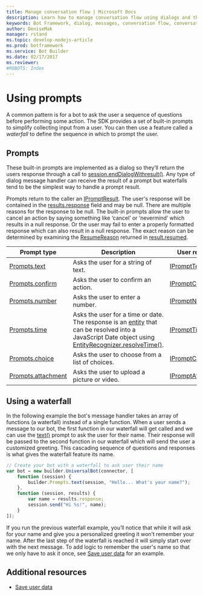 ```yaml
---
title: Manage conversation flow | Microsoft Docs
description: Learn how to manage conversation flow using dialogs and the Bot Builder SDK for Node.js.
keywords: Bot Framework, dialog, messages, conversation flow, conversation, node.js, node, Bot Builder, SDK
author: DeniseMak
manager: rstand
ms.topic: develop-nodejs-article
ms.prod: botframework
ms.service: Bot Builder
ms.date: 02/17/2017
ms.reviewer:
#ROBOTS: Index
---
```

# Using prompts

A common pattern is for a bot to ask the user a sequence of questions before performing some action.
The SDK provides a set of built-in prompts to simplify collecting input from a user. You can then use a feature called a *waterfall* to define the sequence in which to prompt the user. 

## Prompts

These built-in prompts are implemented as a dialog so they’ll return the users response through a call to [session.endDialogWithresult()][EndDialogWithResult]. Any type of dialog message handler can receive the result of a prompt but waterfalls tend to be the simplest way to handle a prompt result.

Prompts return to the caller an [IPromptResult][IPromptResult]. The user's response will be contained in the [results.response][Result_Response] field and may be null. There are multiple reasons for the response to be null. The built-in prompts allow the user to cancel an action by saying something like ‘cancel’ or ‘nevermind’ which results in a null response. Or the user may fail to enter a properly formatted response which can also result in a null response. The exact reason can be determined by examining the [ResumeReason][ResumeReason] returned in [result.resumed][Result_Resumed].

| Prompt type | Description | User response type |
|------|------|------|
| [Prompts.text][PromptsText] | Asks the user for a string of text. | [IPromptTextResult][IPromptTextResult] |
| [Prompts.confirm][PromptsConfirm]  | Asks the user to confirm an action. | [IPromptConfirmResult][IPromptConfirmResult] |
| [Prompts.number][PromptsNumber]  | Asks the user to enter a number. | [IPromptNumberResult][IPromptNumberResult] |
| [Prompts.time][PromptsTime]  | Asks the user for a time or date. The response is an [entity][entity] that can be resolved into a JavaScript Date object using [EntityRecognizer.resolveTime()][ResolveTime].| [IPromptTimeResult][IPromptTimeResult] |
| [Prompts.choice][PromptsChoice]  | Asks the user to choose from a list of choices. | [IPromptChoiceResult][IPromptChoiceResult] |
| [Prompts.attachment][PromptsAttachment]  | Asks the user to upload a picture or video. | [IPromptAttachmentResult][IPromptAttachmentResult] |


## Using a waterfall

In the following example the bot's message handler takes an array of functions (a waterfall) instead of a single function.
When a user sends a message to our bot, the first function in our waterfall will get called and we can use 
the [text()](http://docs.botframework.com/en-us/node/builder/chat-reference/classes/_botbuilder_d_.prompts#text) prompt to ask the user for their name. 
Their response will be passed to the second function in our waterfall which will send the user a customized greeting.
This cascading sequence of questions and responses is what gives the waterfall feature its name. 

```javascript
// Create your bot with a waterfall to ask user their name
var bot = new builder.UniversalBot(connector, [
    function (session) {
        builder.Prompts.text(session, "Hello... What's your name?");
    },
    function (session, results) {
        var name = results.response;
        session.send("Hi %s!", name);
    }
]);

```

If you run the previous waterfall example, you’ll notice that while it will ask for your name and give you a personalized greeting it won’t remember your name.
After the last step of the waterfall is reached it will simply start over with the next message. 
To add logic to remember the user's name so that we only have to ask it once, see [Save user data](bot-framework-nodejs-howto-save-user-data.md) for an example. 


## Additional resources

- [Save user data](bot-framework-nodejs-howto-save-user-data.md)

<!-- TODO: Update links to point to new docs when available -->

[SendAttachments]: bot-framework-nodejs-howto-send-receive-attachments.md
[SendCardWithButtons]: bot-framework-nodejs-howto-send-card-buttons.md
[RecognizeUserIntent]: bot-framework-nodejs-howto-recognize-intent.md
[SaveUserData]: bot-framework-nodejs-howto-save-user-data.md



[UniversalBot]: https://docs.botframework.com/en-us/node/builder/chat-reference/classes/_botbuilder_d_.universalbot.html
[ChatConnector]: https://docs.botframework.com/en-us/node/builder/chat-reference/classes/_botbuilder_d_.chatconnector.html
[sprintf]: http://www.diveintojavascript.com/projects/javascript-sprintf
[Session]: https://docs.botframework.com/en-us/node/builder/chat-reference/classes/_botbuilder_d_.session


[SendTyping]: https://docs.botframework.com/en-us/node/builder/chat-reference/classes/_botbuilder_d_.session#sendtyping
[EndDialogWithResult]: https://docs.botframework.com/en-us/node/builder/chat-reference/classes/_botbuilder_d_.session.html#enddialogwithresult
[IPromptResult]: https://docs.botframework.com/en-us/node/builder/chat-reference/interfaces/_botbuilder_d_.ipromptresult.html
[Result_Response]: https://docs.botframework.com/en-us/node/builder/chat-reference/interfaces/_botbuilder_d_.ipromptresult.html#reponse
[ResumeReason]: https://docs.botframework.com/en-us/node/builder/chat-reference/enums/_botbuilder_d_.resumereason.html
[Result_Resumed]: https://docs.botframework.com/en-us/node/builder/chat-reference/interfaces/_botbuilder_d_.ipromptresult.html#resumed

[entity]: https://docs.botframework.com/en-us/node/builder/chat-reference/interfaces/_botbuilder_d_.ientity.html
[ResolveTime]: https://docs.botframework.com/en-us/node/builder/chat-reference/classes/_botbuilder_d_.entityrecognizer.html#resolvetime
[PromptsText]: https://docs.botframework.com/en-us/node/builder/chat-reference/classes/_botbuilder_d_.prompts.html#text
[IPromptTextResult]: https://docs.botframework.com/en-us/node/builder/chat-reference/interfaces/_botbuilder_d_.iprompttextresult.html
[PromptsConfirm]: https://docs.botframework.com/en-us/node/builder/chat-reference/classes/_botbuilder_d_.prompts.html#confirm
[IPromptConfirmResult]: https://docs.botframework.com/en-us/node/builder/chat-reference/interfaces/_botbuilder_d_.ipromptconfirmresult.html
[PromptsNumber]: https://docs.botframework.com/en-us/node/builder/chat-reference/classes/_botbuilder_d_.prompts.html#number 
[IPromptNumberResult]: https://docs.botframework.com/en-us/node/builder/chat-reference/interfaces/_botbuilder_d_.ipromptnumberresult.html
[PromptsTime]: https://docs.botframework.com/en-us/node/builder/chat-reference/classes/_botbuilder_d_.prompts.html#time
[IPromptTimeResult]: https://docs.botframework.com/en-us/node/builder/chat-reference/interfaces/_botbuilder_d_.iprompttimeresult.html
[PromptsChoice]: https://docs.botframework.com/en-us/node/builder/chat-reference/classes/_botbuilder_d_.prompts.html#choice
[IPromptChoiceResult]: https://docs.botframework.com/en-us/node/builder/chat-reference/interfaces/_botbuilder_d_.ipromptchoiceresult.html
[PromptsAttachment]: https://docs.botframework.com/en-us/node/builder/chat-reference/classes/_botbuilder_d_.prompts.html#attachment
[IPromptAttachmentResult]: https://docs.botframework.com/en-us/node/builder/chat-reference/interfaces/_botbuilder_d_.ipromptattachmentresult.html

